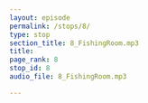 ```yaml
---
layout: episode
permalink: /stops/8/
type: stop
section_title: 8_FishingRoom.mp3
title: 
page_rank: 8
stop_id: 8
audio_file: 8_FishingRoom.mp3

---
```

